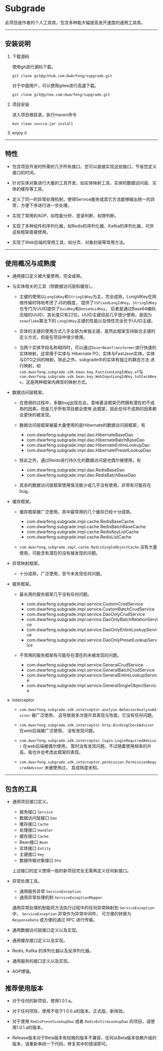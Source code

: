 # Subgrade

此项目是作者的个人工具库，包含多种能大幅提高发开速度的通用工具库。

---

## 安装说明

1. 下载源码

   使用git进行源码下载。
   ```
   git clone git@github.com:DwArFeng/supgrade.git
   ```
   对于中国用户，可以使用gitee进行高速下载。
   ```
   git clone git@gitee.com:dwarfeng/supgrade.git
   ```
   
2. 项目安装

   进入项目根目录，执行maven命令
   ```
   mvn clean source:jar install
   ```

3. enjoy it

---

## 特性

- 包含项目开发时所需的几乎所有接口，您可以直接实现这些接口，节省您定义接口的时间。

- 针对实体对象进行大量的工具开发，如实体映射工具、实体的数据访问层、实体的缓存等工具。

- 定义了同一的异常处理机制，使得Service服务或其它方法能够输出统一的异常，方便下序进行进一步处理。

- 实现了常用的AOP，如性能分析、登录判断、权限判断。

- 实现了多种组件的序列化器，如Redis的序列化器、Kafka的序列化器，可供这些框架直接使用。

- 实现了Web后端的常用工具，如分页、对象封装等常用方法。

---

## 使用概况与成熟度

- 通用接口定义被大量使用，完全成熟。

- 与实体相关的工具（除数据访问层和缓存）。

  - 主键的使用以`LongIdKey`和`StringIdKey`为主，完全成熟，LongIdKey在网络传输时特地考虑了JS的精度，
  提供了`JSFixedLongIdKey`。`StringIdKey`也专门为UUID提供了`UuidKey`和`DenseUuidKey`，
  后者是通过Base64编码压缩的UUID，其长度只有22位。UUID主键目前几乎很少使用，是因为`snowflake`算法下的
  `LongIdKey`主键的性能以及特性完全优于UUID主键。
  
  - 实体的主键的使用方式几乎全部为单独主键，虽然此框架支持联合主键的定义方式，但是在项目中很少使用。
  
  - 当两个实体字段名称相同时，可以通过`DozerBeanTransformer`进行快速的实体映射，这常用于实体与
  Hibernate PO，实体与FastJson实体，实体与DTO之间的映射。除此之外，subgrade中的实体有独立的静态方法
  进行映射，如`com.dwarfeng.subgrade.sdk.bean.key.FastJsonLongIdKey.of`与
  `com.dwarfeng.subgrade.sdk.bean.key.WebInputLongIdKey.toStackBean`，这是两种框架内典型的映射方式。
  
- 数据访问层框架。

  - 在使用的过程中，多数bug出现在此，意味着该框架仍然拥有潜在的不成熟的因素。但是几乎所有项目都会使用
  此框架，因此任何不成熟的因素都会更快的被发现。
  
  - 数据访问层框架被最大量使用的是Hibernate的数据访问层框架，有
    - com.dwarfeng.subgrade.impl.dao.HibernateBaseDao
    - com.dwarfeng.subgrade.impl.dao.HibernateBatchBaseDao
    - com.dwarfeng.subgrade.impl.dao.HibernateEntireLookupDao
    - com.dwarfeng.subgrade.impl.dao.HibernatePresetLookupDao
    
  - 除此之外，通过Reids进行持久化的数据访问层也偶尔被使用，有
    - com.dwarfeng.subgrade.impl.dao.RedisBaseDao
    - com.dwarfeng.subgrade.impl.dao.RedisBatchBaseDao
    
  - 其余的数据访问层框架使用情况极少或几乎没有使用，非常有可能存在bug。
  
- 缓存框架。

  - 缓存框架被广泛使用，其中最常用的几个缓存已经十分成熟。
    - com.dwarfeng.subgrade.impl.cache.RedisBaseCache
    - com.dwarfeng.subgrade.impl.cache.RedisBatchBaseCache
    - com.dwarfeng.subgrade.impl.cache.RedisKeyListCache
    - com.dwarfeng.subgrade.impl.cache.RedisListCache
    
  - `com.dwarfeng.subgrade.impl.cache.RedisSingleObjectCache` 没有大量使用，可能含有潜在的没有被发现的问题。

- 异常映射框架。

  - 十分成熟，广泛使用，至今未发现任何问题。
  
- 服务框架。

  - 最长用的服务框架几乎没有任何问题。
    - com.dwarfeng.subgrade.impl.service.CustomCrudService
    - com.dwarfeng.subgrade.impl.service.CustomBatchCrudService
    - com.dwarfeng.subgrade.impl.service.DaoOnlyCrudService
    - com.dwarfeng.subgrade.impl.service.DaoOnlyBatchRelationService
    - com.dwarfeng.subgrade.impl.service.DaoOnlyEntireLookupService
    - com.dwarfeng.subgrade.impl.service.DaoOnlyPresetLookupService
    
  - 不常用的服务框架有可能存在潜在的未被发现的问题。
    - com.dwarfeng.subgrade.impl.service.GeneralCrudService
    - com.dwarfeng.subgrade.impl.service.GeneralBatchCrudService
    - com.dwarfeng.subgrade.impl.service.GeneralEntireLookupService
    - com.dwarfeng.subgrade.impl.service.GeneralSingleObjectService
    
- Interceptor

  - `com.dwarfeng.subgrade.sdk.interceptor.analyse.BehaviorAnalyseAdvisor` 被广泛使用，
  这导致我多次提升其表现与性能，它没有任何问题。
  
  - `com.dwarfeng.subgrade.sdk.interceptor.http.BindingCheckAdvisor` 在web后端被广泛使用，
  没有发现问题。

  - `com.dwarfeng.subgrade.sdk.interceptor.login.LoginRequiredAdvisor` 在web后端被偶尔使用，
  暂时没有发现问题，不过随着使用频率的升高，我也许会考虑此框架的表现。
  
  - `com.dwarfeng.subgrade.sdk.interceptor.permission.PermissionRequiredAdvisor` 未被使用过，
  其成熟度未知。
  
---

## 包含的工具

- 通用项目接口定义。
  - 服务接口 `Service`
  - 数据访问层接口 `Dao`
  - 缓存接口 `Cache`
  - 处理接口 `Handler`
  - 缓存接口 `Cache`
  - Bean接口 `Bean`
  - 实体接口 `Entity`
  - 主键接口 `Key`
  - 数据传输对象接口 `Dto`
  
  上述接口的定义使得一般的新项目完全无需再定义任何新接口。

- 异常处理工具。
  - 通用服务异常 `ServiceException`
  - 通用异常处理机制 `ServiceExceptionMapper`

  通用异常处理机制能将方法执行过程中的任何异常映射到 `ServiceException` 中， `ServiceException` 异常作为异常中间件，
  可方便的转换为 `ResponseData` 或方便的通过 RPC 进行传输。

- 通用数据访问层接口定义以及实现。
- 通用缓存接口定义以及实现。
- Redis, Kafka 的序列化器以及反序列化器。
- 通用服务的接口定义以及实现。
- AOP增强。

## 推荐使用版本

- 对于任何的新项目，使用1.0.1.a。
- 对于任何项目，使用不低于1.0.0.a的版本。正式版，新体验。

- 对于使用 `RedisPresetLookupDao` 或者 `RedisEntireLookupDao` 的项目，请使用1.0.1.a的版本。

- Release版本对于Beta版本有轻微的版本不兼容，任何从Beta版本依赖升级的版本，请重新审阅一下代码，修复其中的错误即可。
